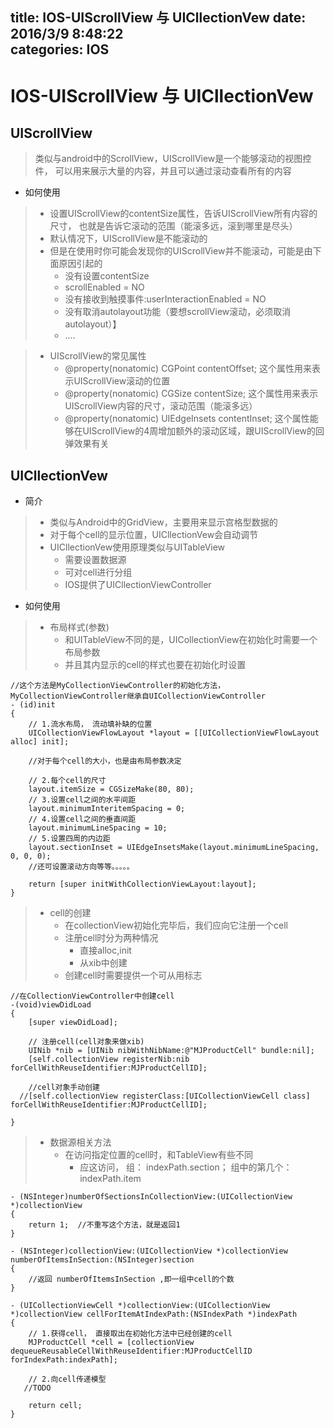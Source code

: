 title: IOS-UIScrollView 与 UICllectionVew
date: 2016/3/9 8:48:22        
categories: IOS
---

# IOS-UIScrollView 与 UICllectionVew #


## UIScrollView ##
>类似与android中的ScrollView，UIScrollView是一个能够滚动的视图控件，
>可以用来展示大量的内容，并且可以通过滚动查看所有的内容

- 如何使用
>- 设置UIScrollView的contentSize属性，告诉UIScrollView所有内容的尺寸，
>  也就是告诉它滚动的范围（能滚多远，滚到哪里是尽头）
>- 默认情况下，UIScrollView是不能滚动的
>- 但是在使用时你可能会发现你的UIScrollView并不能滚动，可能是由下面原因引起的
>    - 没有设置contentSize
>    - scrollEnabled = NO
>    - 没有接收到触摸事件:userInteractionEnabled = NO
>    - 没有取消autolayout功能（要想scrollView滚动，必须取消autolayout）】
>    - ....

>- UIScrollView的常见属性
>     - @property(nonatomic) CGPoint contentOffset; 
>       这个属性用来表示UIScrollView滚动的位置
>     - @property(nonatomic) CGSize contentSize; 
>       这个属性用来表示UIScrollView内容的尺寸，滚动范围（能滚多远）
>     - @property(nonatomic) UIEdgeInsets contentInset; 
>       这个属性能够在UIScrollView的4周增加额外的滚动区域，跟UIScrollView的回弹效果有关

## UICllectionVew ##

- 简介
>- 类似与Android中的GridView，主要用来显示宫格型数据的
>- 对于每个cell的显示位置，UICllectionVew会自动调节
>- UICllectionVew使用原理类似与UITableView
>    - 需要设置数据源
>    - 可对cell进行分组
>    - IOS提供了UICllectionViewController

- 如何使用
>- 布局样式(参数)
>    - 和UITableView不同的是，UICollectionView在初始化时需要一个布局参数
>    - 并且其内显示的cell的样式也要在初始化时设置


	//这个方法是MyCollectionViewController的初始化方法， MyCollectionViewController继承自UICollectionViewController
	- (id)init
	{
	    // 1.流水布局， 流动填补缺的位置
	    UICollectionViewFlowLayout *layout = [[UICollectionViewFlowLayout alloc] init];

		//对于每个cell的大小，也是由布局参数决定

	    // 2.每个cell的尺寸
	    layout.itemSize = CGSizeMake(80, 80);
	    // 3.设置cell之间的水平间距
	    layout.minimumInteritemSpacing = 0;
	    // 4.设置cell之间的垂直间距
	    layout.minimumLineSpacing = 10;
	    // 5.设置四周的内边距
	    layout.sectionInset = UIEdgeInsetsMake(layout.minimumLineSpacing, 0, 0, 0);
		//还可设置滚动方向等等。。。。。

	    return [super initWithCollectionViewLayout:layout];   
	}

>- cell的创建
>    - 在collectionView初始化完毕后，我们应向它注册一个cell
>    - 注册cell时分为两种情况
>        - 直接alloc,init
>        - 从xib中创建
>    - 创建cell时需要提供一个可从用标志

	//在CollectionViewController中创建cell
	-(void)viewDidLoad
	{
	    [super viewDidLoad];
	    
	    // 注册cell(cell对象来做xib)
	    UINib *nib = [UINib nibWithNibName:@"MJProductCell" bundle:nil];
	    [self.collectionView registerNib:nib forCellWithReuseIdentifier:MJProductCellID];
	    
		//cell对象手动创建
	  //[self.collectionView registerClass:[UICollectionViewCell class] forCellWithReuseIdentifier:MJProductCellID];
	    
	}

>- 数据源相关方法
>    - 在访问指定位置的cell时，和TableView有些不同
>        - 应这访问， 组： indexPath.section； 组中的第几个： indexPath.item

	- (NSInteger)numberOfSectionsInCollectionView:(UICollectionView *)collectionView
	{
	    return 1;  //不重写这个方法，就是返回1
	}

	- (NSInteger)collectionView:(UICollectionView *)collectionView numberOfItemsInSection:(NSInteger)section
	{
	    //返回 numberOfItemsInSection ,即一组中cell的个数
	}
	
	- (UICollectionViewCell *)collectionView:(UICollectionView *)collectionView cellForItemAtIndexPath:(NSIndexPath *)indexPath
	{
	    // 1.获得cell， 直接取出在初始化方法中已经创建的cell
	    MJProductCell *cell = [collectionView dequeueReusableCellWithReuseIdentifier:MJProductCellID forIndexPath:indexPath];
	    
	    // 2.向cell传递模型
	   //TODO
	    
	    return cell;
	}


 








